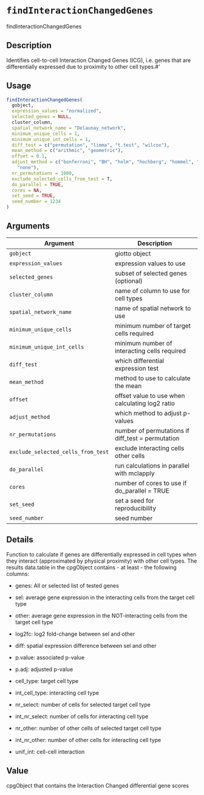 # `findInteractionChangedGenes`

findInteractionChangedGenes


## Description

Identifies cell-to-cell Interaction Changed Genes (ICG),
 i.e. genes that are differentially expressed due to proximity to other cell types.#'


## Usage

```r
findInteractionChangedGenes(
  gobject,
  expression_values = "normalized",
  selected_genes = NULL,
  cluster_column,
  spatial_network_name = "Delaunay_network",
  minimum_unique_cells = 1,
  minimum_unique_int_cells = 1,
  diff_test = c("permutation", "limma", "t.test", "wilcox"),
  mean_method = c("arithmic", "geometric"),
  offset = 0.1,
  adjust_method = c("bonferroni", "BH", "holm", "hochberg", "hommel", "BY", "fdr",
    "none"),
  nr_permutations = 1000,
  exclude_selected_cells_from_test = T,
  do_parallel = TRUE,
  cores = NA,
  set_seed = TRUE,
  seed_number = 1234
)
```


## Arguments

Argument      |Description
------------- |----------------
`gobject`     |     giotto object
`expression_values`     |     expression values to use
`selected_genes`     |     subset of selected genes (optional)
`cluster_column`     |     name of column to use for cell types
`spatial_network_name`     |     name of spatial network to use
`minimum_unique_cells`     |     minimum number of target cells required
`minimum_unique_int_cells`     |     minimum number of interacting cells required
`diff_test`     |     which differential expression test
`mean_method`     |     method to use to calculate the mean
`offset`     |     offset value to use when calculating log2 ratio
`adjust_method`     |     which method to adjust p-values
`nr_permutations`     |     number of permutations if diff_test = permutation
`exclude_selected_cells_from_test`     |     exclude interacting cells other cells
`do_parallel`     |     run calculations in parallel with mclapply
`cores`     |     number of cores to use if do_parallel = TRUE
`set_seed`     |     set a seed for reproducibility
`seed_number`     |     seed number


## Details

Function to calculate if genes are differentially expressed in cell types
 when they interact (approximated by physical proximity) with other cell types.
 The results data.table in the cpgObject contains - at least - the following columns:
   

*  genes:  All or selected list of tested genes   

*  sel:  average gene expression in the interacting cells from the target cell type    

*  other:  average gene expression in the NOT-interacting cells from the target cell type    

*  log2fc:  log2 fold-change between sel and other   

*  diff:  spatial expression difference between sel and other   

*  p.value:  associated p-value   

*  p.adj:  adjusted p-value   

*  cell_type:  target cell type   

*  int_cell_type:  interacting cell type   

*  nr_select:  number of cells for selected target cell type   

*  int_nr_select:  number of cells for interacting cell type   

*  nr_other:  number of other cells of selected target cell type   

*  int_nr_other:  number of other cells for interacting cell type   

*  unif_int:  cell-cell interaction


## Value

cpgObject that contains the Interaction Changed differential gene scores


